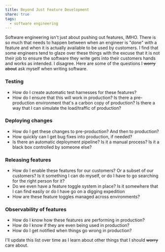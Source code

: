 ```yaml
---
title: Beyond Just Feature Development
share: true
tags:
  - software engineering
---
```


Software engineering isn't just about pushing out features, IMHO. There is so much that needs to happen between when an engineer is "done" with a feature and when it is actually available to be used by customers. I find that some engineers tend to glaze over these things with the excuse that it is not their job to ensure the software they write gets into their customers hands and works as intended. I disagree. Here are some of the questions I ~~worry about~~ ask myself when writing software.

### Testing
  - How do I create automatic test harnesses for these features?
  - How do I ensure that this will work in production? Is there a pre-production environment that's a carbon copy of production? Is there a way that I can simulate the load/traffic of production?

### Deploying changes
  - How do I get these changes to pre-production? And then to production?
  - How quickly can I get bug fixes into production, if needed?
  - Is there an automatic deployment pipeline? Is it a manual process? Is it a black box controlled by someone else?

### Releasing features
  - How do I enable these features for our customers? Or a subset of our customers? Is it something I can do myself, or do I have to go searching for the right person for it?
  - Do we even have a feature toggle system in place? Is it somewhere that I can find easily or do I have go on a digging expedition
  - How are these feature toggles managed across environments?

### Observability of features
  - How do I know how these features are performing in production?
  - How do I know if they are even being used in production?
  - How do I get notified when things go wrong in production?

I'll update this list over time as I learn about other things that I should ~~worry~~ care about.
